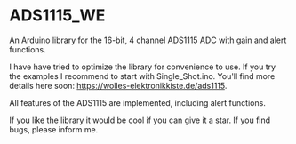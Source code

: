# ADS1115_WE
An Arduino library for the 16-bit, 4 channel ADS1115 ADC with gain and alert functions.

I have have tried to optimize the library for convenience to use. If you try the examples I recommend to start with Single_Shot.ino. You'll find more details here soon: https://wolles-elektronikkiste.de/ads1115.

All features of the ADS1115 are implemented, including alert functions. 

If you like the library it would be cool if you can give it a star. If you find bugs, please inform me. 

